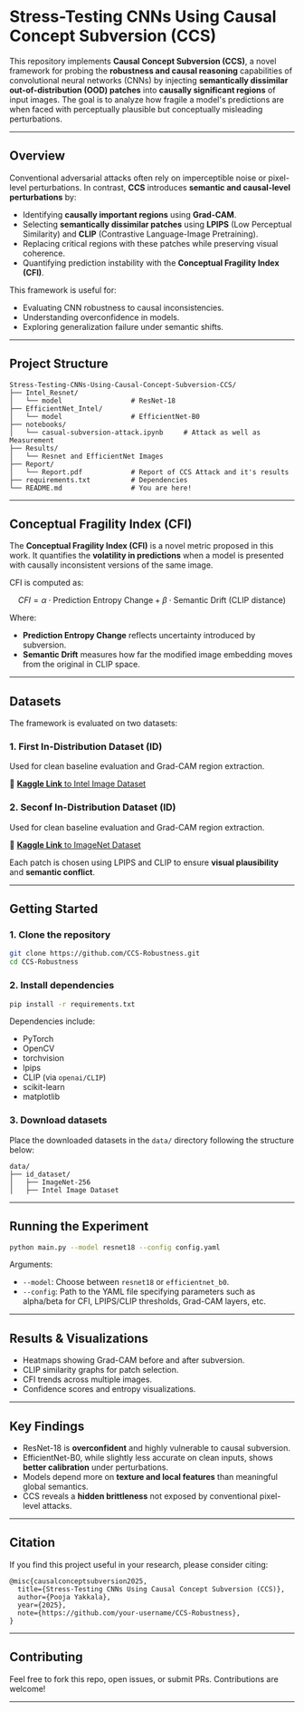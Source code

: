 # Stress-Testing CNNs Using Causal Concept Subversion (CCS)

This repository implements **Causal Concept Subversion (CCS)**, a novel framework for probing the **robustness and causal reasoning** capabilities of convolutional neural networks (CNNs) by injecting **semantically dissimilar out-of-distribution (OOD) patches** into **causally significant regions** of input images. The goal is to analyze how fragile a model's predictions are when faced with perceptually plausible but conceptually misleading perturbations.

---

## Overview

Conventional adversarial attacks often rely on imperceptible noise or pixel-level perturbations. In contrast, **CCS** introduces **semantic and causal-level perturbations** by:

- Identifying **causally important regions** using **Grad-CAM**.
- Selecting **semantically dissimilar patches** using **LPIPS** (Low Perceptual Similarity) and **CLIP** (Contrastive Language-Image Pretraining).
- Replacing critical regions with these patches while preserving visual coherence.
- Quantifying prediction instability with the **Conceptual Fragility Index (CFI)**.

This framework is useful for:
- Evaluating CNN robustness to causal inconsistencies.
- Understanding overconfidence in models.
- Exploring generalization failure under semantic shifts.

---

## Project Structure

```
Stress-Testing-CNNs-Using-Causal-Concept-Subversion-CCS/
├── Intel_Resnet/
│   └── model                 # ResNet-18
├── EfficientNet_Intel/
│   └── model                 # EfficientNet-B0
├── notebooks/
│   └── casual-subversion-attack.ipynb     # Attack as well as Measurement
├── Results/
│   └── Resnet and EfficientNet Images
├── Report/
│   └── Report.pdf            # Report of CCS Attack and it's results
├── requirements.txt          # Dependencies
└── README.md                 # You are here!
```

---

## Conceptual Fragility Index (CFI)

The **Conceptual Fragility Index (CFI)** is a novel metric proposed in this work. It quantifies the **volatility in predictions** when a model is presented with causally inconsistent versions of the same image.

CFI is computed as:

$$
CFI = \alpha \cdot \text{Prediction Entropy Change} + \beta \cdot \text{Semantic Drift (CLIP distance)}
$$

Where:
- **Prediction Entropy Change** reflects uncertainty introduced by subversion.
- **Semantic Drift** measures how far the modified image embedding moves from the original in CLIP space.

---

## Datasets

The framework is evaluated on two datasets:

### 1. First In-Distribution Dataset (ID)
Used for clean baseline evaluation and Grad-CAM region extraction.

🔗 [**Kaggle Link** to Intel Image Dataset](https://www.kaggle.com/datasets/rahmasleam/intel-image-dataset) 

### 2. Seconf In-Distribution Dataset (ID)
Used for clean baseline evaluation and Grad-CAM region extraction.

🔗 [**Kaggle Link** to ImageNet Dataset](https://www.kaggle.com/datasets/dimensi0n/imagenet-256)

Each patch is chosen using LPIPS and CLIP to ensure **visual plausibility** and **semantic conflict**.

---

## Getting Started

### 1. Clone the repository

```bash
git clone https://github.com/CCS-Robustness.git
cd CCS-Robustness
```

### 2. Install dependencies

```bash
pip install -r requirements.txt
```

Dependencies include:
- PyTorch
- OpenCV
- torchvision
- lpips
- CLIP (via `openai/CLIP`)
- scikit-learn
- matplotlib

### 3. Download datasets

Place the downloaded datasets in the `data/` directory following the structure below:

```
data/
├── id_dataset/
│   ├── ImageNet-256
│   ├── Intel Image Dataset
```

---

## Running the Experiment

```bash
python main.py --model resnet18 --config config.yaml
```

Arguments:
- `--model`: Choose between `resnet18` or `efficientnet_b0`.
- `--config`: Path to the YAML file specifying parameters such as alpha/beta for CFI, LPIPS/CLIP thresholds, Grad-CAM layers, etc.

---

## Results & Visualizations

- Heatmaps showing Grad-CAM before and after subversion.
- CLIP similarity graphs for patch selection.
- CFI trends across multiple images.
- Confidence scores and entropy visualizations.

---

## Key Findings

- ResNet-18 is **overconfident** and highly vulnerable to causal subversion.
- EfficientNet-B0, while slightly less accurate on clean inputs, shows **better calibration** under perturbations.
- Models depend more on **texture and local features** than meaningful global semantics.
- CCS reveals a **hidden brittleness** not exposed by conventional pixel-level attacks.

---

## Citation

If you find this project useful in your research, please consider citing:

```
@misc{causalconceptsubversion2025,
  title={Stress-Testing CNNs Using Causal Concept Subversion (CCS)},
  author={Pooja Yakkala},
  year={2025},
  note={https://github.com/your-username/CCS-Robustness},
}
```

---

## Contributing

Feel free to fork this repo, open issues, or submit PRs. Contributions are welcome!

---
